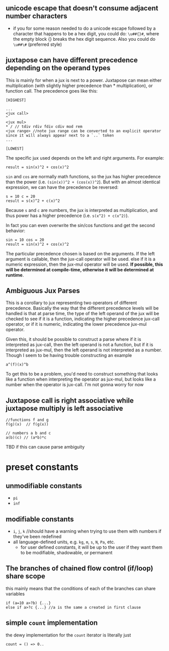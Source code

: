 ## unicode escape that doesn't consume adjacent number characters
* if you for some reason needed to do a unicode escape followed by a character that happens to be a hex digit, you could do:
`\u##{}#`, where the empty block {} breaks the hex digit sequence. Also you could do `\u##\#` (preferred style)

## juxtapose can have different precedence depending on the operand types
This is mainly for when a jux is next to a power. Juxtapose can mean either multiplication (with slightly higher precedence than * multiplication), or function call. The precedence goes like this:
```
[HIGHEST]

...
<jux call>
^
<jux mul>
* / // tdiv rdiv fdiv cdiv mod rem
<jux range> //note jux range can be converted to an explicit operator since it will always appear next to a `..` token
...

[LOWEST]
```

The specific jux used depends on the left and right arguments. For example:
```
result = sin(x)^2 + cos(x)^2
```

`sin` and `cos` are normally math functions, so the jux has higher precedence than the power (i.e. `(sin(x))^2 + (cos(x))^2`). But with an almost identical expression, we can have the precedence be reversed:
```
s = 10 c = 20
result = s(x)^2 + c(x)^2
```

Because `s` and `c` are numbers, the jux is interpreted as multiplication, and thus power has a higher precedence (i.e. `s(x^2) + c(x^2)`).

In fact you can even overwrite the sin/cos functions and get the second behavior:
```
sin = 10 cos = 20
result = sin(x)^2 + cos(x)^2
```

The particular precedence chosen is based on the arguments. If the left argument is callable, then the jux-call operator will be used. else if it is a numeric expression, then the jux-mul operator will be used. **If possible, this will be determined at compile-time, otherwise it will be determined at runtime**.


## Ambiguous Jux Parses
This is a corollary to jux representing two operators of different precedence. Basically the way that the different precedence levels will be handled is that at parse time, the type of the left operand of the jux will be checked to see if it is a function, indicating the higher precedence jux-call operator, or if it is numeric, indicating the lower precedence jux-mul operator.

Given this, it should be possible to construct a parse where if it is interpreted as jux-call, then the left operand is not a function, but if it is interpreted as jux-mul, then the left operand is not interpreted as a number. Though I seem to be having trouble constructing an example
```
a^(f)(x)^b
```

To get this to be a problem, you'd need to construct something that looks like a function when interpreting the operator as jux-mul, but looks like a number when the operator is jux-call. I'm not gonna worry for now

## Juxtapose call is right associative while juxtapose multiply is left associative
```
//functions f and g
f(g)(x)  // f(g(x))

// numbers a b and c
a(b)(c) // (a*b)*c
```

TBD if this can cause parse ambiguity


# preset constants
## unmodifiable constants
- `pi`
- `inf`

## modifiable constants
- `i`, `j`, `k` //should have a warning when trying to use them with numbers if they've been redefined
- all language-defined units, e.g. `kg`, `m`, `s`, `N`, `Pa`, etc.
    - for user defined constants, it will be up to the user if they want them to be modifiable, shadowable, or permanent


## The branches of chained flow control (if/loop) share scope
this mainly means that the conditions of each of the branches can share variables

```
if (a=10 a>?b) {...}
else if a>?c {...} //a is the same a created in first clause
```

## simple `count` implementation
the dewy implementation for the `count` iterator is literally just
```
count = () => 0..
```
